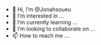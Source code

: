 - 👋 Hi, I’m @Jonahsoueu
- 👀 I’m interested in ...
- 🌱 I’m currently learning ...
- 💞️ I’m looking to collaborate on ...
- 📫 How to reach me ...

<!---
Jonahsoueu/Jonahsoueu is a ✨ special ✨ repository because its `README.md` (this file) appears on your GitHub profile.
You can click the Preview link to take a look at your changes.
--->
